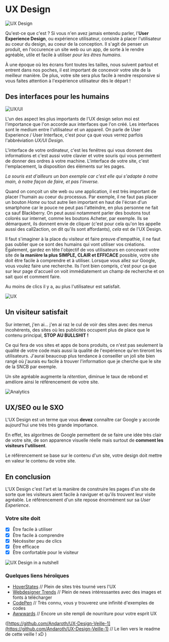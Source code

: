 # UX Design

![UX Design](https://media.licdn.com/mpr/mpr/shrinknp_800_800/AAEAAQAAAAAAAAbKAAAAJGY5Y2U2OTdjLTM0MmUtNDViZi1hZDE3LWRiN2FiMjE0YTk2Yg.png "UX Design")

Qu'est-ce que c'est ? Si vous n'en avez jamais entendu parler, l'**User Experience Design**, ou expérience utilisateur, consiste à placer l'utilisateur au coeur du design, au coeur de la conception. 
Il s'agit de penser un produit, en l'occurence un site web ou un app, de sorte à le rendre agréable, utile et facile à utiliser *pour les êtres humains*. 

À une époque où les écrans font toutes les tailles, nous suivent partout et entrent dans nos poches, il est important de concevoir votre site de la meilleur manière. De plus, votre site sera plus facile à rendre responsive si vous faites attention à l'expérience utilisateur dès le départ ! 

## Des interfaces pour les humains

![UX/UI](https://i.pinimg.com/originals/5d/3e/8a/5d3e8ae9899c995abf53bb52b41208e2.jpg "UX/UI") 

L'un des aspect les plus importants de l'UX design selon moi est l'importance que l'on accorde aux interfaces que l'on créé. Les interfaces sont le medium entre l'utilisateur et un appareil. On parle de User Experience / User Interface, c'est pour ça que vous verrez parfois l'abbréviation *UX/UI Design*. 

L'interface de votre ordinateur, c'est les fenêtres qui vous donnent des informations et c'est aussi votre clavier et votre souris qui vous permettent de donner des ordres à votre machine.
L'interface de votre site, c'est l'emplacement, la disposition des éléments sur les pages. 

*La souris est d'ailleurs un bon exemple car c'est elle qui s'adapte à notre main, à notre façon de faire, et pas l'inverse.*

Quand on conçoit un site web ou une application, il est très important de placer l'humain au coeur du processus. Par exemple, il ne faut pas placer un bouton *Home* ou tout autre lien important en haut de l'écran d'un smartphone car le pouce ne peut pas l'atteindre, en plus personne ne fait ça sauf Blackberry. 
On peut aussi notamment parler des boutons tout colorés sur internet, comme les boutons Acheter, par exemple. Ils se démarquent, ils donnent envie de cliquer (c'est pour cela qu'on les appelle aussi des call2action, on dit qu'ils sont affordants), *cela* est de l'UX Design. 

Il faut s'imaginer à la place du visiteur et faire preuve d'empathie, il ne faut pas oublier que ce sont des humains qui vont utiliser vos créations. 
Également, gardez en tête l'objectif de vos utilisateurs en concevant votre site de **la manière la plus SIMPLE, CLAIR et EFFICACE** possible, votre site doit être facile à comprendre et à utiliser. Lorsque vous allez sur Google, vous voulez faire une recherche. Ils l'ont bien compris, c'est pour ça que sur leur page d'accueil on voit immédiatement un champ de recherche et on sait quoi et comment faire. 

Au moins de clics il y a, au plus l'utilisateur est satisfait. 

![UX](https://thenextweb.com/wp-content/blogs.dir/1/files/2015/06/Screen-Shot-2015-06-04-at-10.09.12.png "UX") 

## Un visiteur satisfait

Sur internet, j'en ai... j'en ai raz le cul de voir des sites avec des menus incohérents, des sites où les publicités occupent plus de place que le contenu principal, **STOP AU BULLSHIT !** 

Ce qui fera de vos sites et apps de bons produits, ce n'est pas seulement la qualité de votre code mais aussi la qualité de l'expérience qu'en tireront les utilisateurs. J'aurai beaucoup plus tendance à conseiller un joli site bien rangé où j'aurais eu facile à trouver l'information que je cherche que le site de la SNCB par exemple. 

Un site agréable augmente la *rétention*, diminue le taux de rebond et améliore ainsi le référencement de votre site. 

![Analytics](https://developers.google.com/analytics/images/terms/logo_lockup_analytics_icon_horizontal_black_2x.png "Analytics")

## UX/SEO ou le SXO

L'UX Design est un terme que vous **devez** connaître car Google y accorde aujourd'hui une très très grande importance. 

En effet, les algoritmes de Google permettent de se faire une idée très clair de votre site, de son apparence visuelle réelle mais surtout de **comment les visiteurs l'utilisent**. 

Le référencement se base sur le contenu d'un site, votre design doit mettre en valeur le contenu de votre site. 

## En conclusion

L'UX Design c'est l'art et la manière de construire les pages d'un site de sorte que les visiteurs aient facile à naviguer et qu'ils trouvent leur visite agréable. Le référencement d'un site repose énormément sur sa *User Experience*. 

### Votre site doit
- [x] Être facile à utiliser
- [x] Être facile à comprendre
- [x] Nécéssiter peu de clics
- [x] Être efficace
- [x] Être confortable pour le visiteur

![UX Design in a nutshell](http://www.mezganisaid.com/blog/articles_img/Knowing-the-difference-between-the-UX-and-UI-design-1.jpg "UX Design in a nutshell")

### Quelques liens héroïques
- [HoverStates](https://hoverstat.es/) // Plein de sites très tourné vers l'UX
- [Webdesigner Trends](http://www.webdesignertrends.com/) // Plein de news intéressantes avec des images et fonts à télécharger
- [CodePen](http://www.webdesignertrends.com/) // Très connu, vous y trouverez une infinité d'exemples de codes
- [Awwwards](https://www.awwwards.com/) // Encore un site rempli de nourriture pour votre esprit UX


([https://github.com/Andaroth/UX-Design-Veille-1](https://github.com/Andaroth/UX-Design-Veille-1) // Le lien vers le readme de cette veille ! xD )
